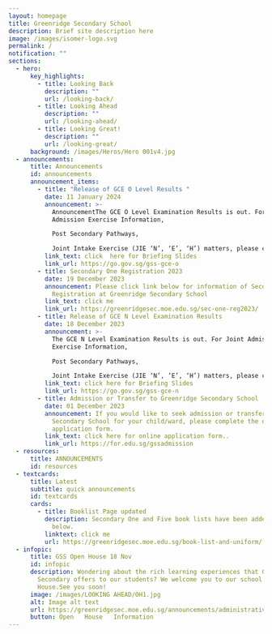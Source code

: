 ```yaml
---
layout: homepage
title: Greenridge Secondary School
description: Brief site description here
image: /images/isomer-logo.svg
permalink: /
notification: ""
sections:
  - hero:
      key_highlights:
        - title: Looking Back
          description: ""
          url: /looking-back/
        - title: Looking Ahead
          description: ""
          url: /looking-ahead/
        - title: Looking Great!
          description: ""
          url: /looking-great/
      background: /images/Heros/Hero 001v4.jpg
  - announcements:
      title: Announcements
      id: announcements
      announcement_items:
        - title: "Release of GCE O Level Results "
          date: 11 January 2024
          announcement: >-
            AnnouncementThe GCE O Level Examination Results is out. For Joint
            Admission Exercise Information,

            Post Secondary Pathways, 

            Joint Intake Exercise (JIE ‘N’, ‘E’, ‘H’) matters, please click the following. content
          link_text: click  here for Briefing Slides
          link_url: https://go.gov.sg/gss-gce-o
        - title: Secondary One Registration 2023
          date: 19 December 2023
          announcement: Please click link below for information of Secondary One
            Registration at Greenridge Secondary School
          link_text: click me
          link_url: https://greenridgesec.moe.edu.sg/sec-one-reg2023/
        - title: Release of GCE N Level Examination Results
          date: 18 December 2023
          announcement: >-
            The GCE N Level Examination Results is out. For Joint Admission
            Exercise Information,

            Post Secondary Pathways, 

            Joint Intake Exercise (JIE ‘N’, ‘E’, ‘H’) matters, please click the following.
          link_text: click here for Briefing Slides
          link_url: https://go.gov.sg/gss-gce-n
        - title: Admission or Transfer to Greenridge Secondary School
          date: 01 December 2023
          announcement: If you would like to seek admission or transfer to Greenridge
            Secondary School for your child/ward, please complete the online
            application form.
          link_text: click here for online application form..
          link_url: https://for.edu.sg/gssadmission
  - resources:
      title: ANNOUNCEMENTS
      id: resources
  - textcards:
      title: Latest
      subtitle: quick announcements
      id: textcards
      cards:
        - title: Booklist Page updated
          description: Secondary One and Five book lists have been added. Click the link
            below.
          linktext: click me
          url: https://greenridgesec.moe.edu.sg/book-list-and-uniform/
  - infopic:
      title: GSS Open House 18 Nov
      id: infopic
      description: Wondering about the rich learning experiences that Greenridge
        Secondary offers to our students? We welcome you to our school's Open
        House.See you soon!
      image: /images/LOOKING AHEAD/OH1.jpg
      alt: Image alt text
      url: https://greenridgesec.moe.edu.sg/announcements/administrative/openhouse2023/
      button: Open   House   Information
---
```

